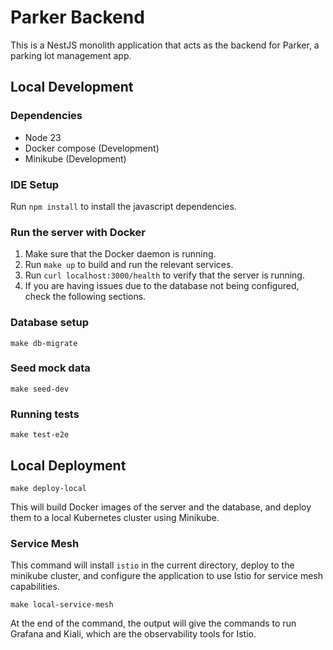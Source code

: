 # Parker Backend

This is a NestJS monolith application that acts as the backend for Parker, a parking lot management app.


## Local Development

### Dependencies

- Node 23
- Docker compose (Development)
- Minikube (Development)

### IDE Setup

Run `npm install` to install the javascript dependencies.

### Run the server with Docker

1. Make sure that the Docker daemon is running.
2. Run `make up` to build and run the relevant services.
3. Run `curl localhost:3000/health` to verify that the server is running.
4. If you are having issues due to the database not being configured, check the following sections.

### Database setup
```
make db-migrate
```

### Seed mock data
```
make seed-dev
```

### Running tests

```
make test-e2e
```

## Local Deployment

```
make deploy-local
```

This will build Docker images of the server and the database, and deploy them
to a local Kubernetes cluster using Minikube.

### Service Mesh

This command will install `istio` in the current directory, deploy to the
minikube cluster, and configure the application to use Istio for service mesh
capabilities.

```
make local-service-mesh
```

At the end of the command, the output will give the commands to run Grafana and
Kiali, which are the observability tools for Istio.

